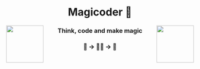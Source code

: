 <h1 align="center">Magicoder 🔮</h1>


<img align="left" height="100px" src="https://i.pinimg.com/originals/53/39/30/53393042b7d6b478cb8f450127cded85.gif">
<img align="right" height="100px" src="https://i.pinimg.com/originals/59/5b/aa/595baa61fba278ebfeac05d38f1d0d71.gif">


<h3 align="center">Think, code and make magic</h3>
<h3 align="center">🤔 -> 👨‍💻 -> 🌟</h3>
